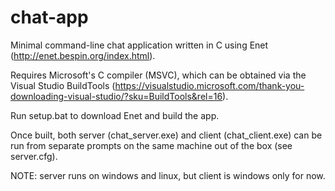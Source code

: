 # chat-app

Minimal command-line chat application written in C using Enet (http://enet.bespin.org/index.html).

Requires Microsoft's C compiler (MSVC), which can be obtained via the Visual Studio BuildTools (https://visualstudio.microsoft.com/thank-you-downloading-visual-studio/?sku=BuildTools&rel=16).

Run setup.bat to download Enet and build the app.

Once built, both server (chat_server.exe) and client (chat_client.exe) can be run from separate prompts on the same machine out of the box (see server.cfg).

NOTE: server runs on windows and linux, but client is windows only for now.
